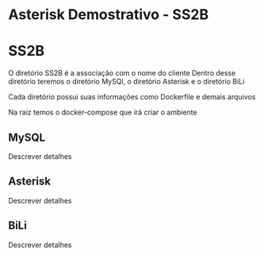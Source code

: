 # Asterisk Demostrativo - SS2B

# SS2B
O diretório SS2B é a associação com o nome do cliente
Dentro desse diretório teremos o diretório MySQl, o diretório Asterisk e o diretório BiLi

Cada diretório possui suas informações como Dockerfile e demais arquivos

Na raiz temos o docker-compose que irá criar o ambiente

## MySQL
Descrever detalhes

## Asterisk
Descrever detalhes

## BiLi
Descrever detalhes
